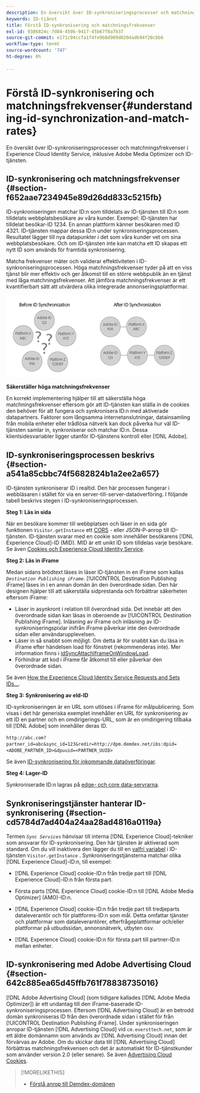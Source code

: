 ```yaml
---
description: En översikt över ID-synkroniseringsprocesser och matchningsfrekvenser i Experience Cloud Identity Service, inklusive Adobe Media Optimizer och ID-tjänsten.
keywords: ID-tjänst
title: Förstå ID-synkronisering och matchningsfrekvenser
exl-id: 9386824c-7d04-459b-9417-45b67f8a7b37
source-git-commit: e171c94ccfa1f4fe9b8d909d0204adb94f20cbb6
workflow-type: tm+mt
source-wordcount: '747'
ht-degree: 0%

---
```


# Förstå ID-synkronisering och matchningsfrekvenser{#understanding-id-synchronization-and-match-rates}

En översikt över ID-synkroniseringsprocesser och matchningsfrekvenser i Experience Cloud Identity Service, inklusive Adobe Media Optimizer och ID-tjänsten.

## ID-synkronisering och matchningsfrekvenser {#section-f652aae7234945e89d26dd833c5215fb}

ID-synkroniseringen matchar ID:n som tilldelats av ID-tjänsten till ID:n som tilldelats webbplatsbesökare av våra kunder. Exempel: ID-tjänsten har tilldelat besökar-ID 1234. En annan plattform känner besökaren med ID 4321. ID-tjänsten mappar dessa ID:n under synkroniseringsprocessen. Resultatet lägger till nya datapunkter i det som våra kunder vet om sina webbplatsbesökare. Och om ID-tjänsten inte kan matcha ett ID skapas ett nytt ID som används för framtida synkronisering.

Matcha frekvenser mäter och validerar effektiviteten i ID-synkroniseringsprocessen. Höga matchningsfrekvenser tyder på att en viss tjänst blir mer effektiv och ger åtkomst till en större webbpublik än en tjänst med låga matchningsfrekvenser. Att jämföra matchningsfrekvenser är ett kvantifierbart sätt att utvärdera olika integrerade annonseringsplattformar.

![](assets/idsync2.png)

**Säkerställer höga matchningsfrekvenser**

En korrekt implementering hjälper till att säkerställa höga matchningsfrekvenser eftersom gör att ID-tjänsten kan ställa in de cookies den behöver för att fungera och synkronisera ID:n med aktiverade datapartners. Faktorer som långsamma internetanslutningar, datainsamling från mobila enheter eller trådlösa nätverk kan dock påverka hur väl ID-tjänsten samlar in, synkroniserar och matchar ID:n. Dessa klientsidesvariabler ligger utanför ID-tjänstens kontroll eller [!DNL Adobe].

## ID-synkroniseringsprocessen beskrivs {#section-a541a85cbbc74f5682824b1a2ee2a657}

ID-tjänsten synkroniserar ID i realtid. Den här processen fungerar i webbläsaren i stället för via en server-till-server-dataöverföring. I följande tabell beskrivs stegen i ID-synkroniseringsprocessen.

**Steg 1: Läs in sida**

När en besökare kommer till webbplatsen och läser in en sida gör funktionen `Visitor.getInstance` ett [CORS](../reference/cors.md#concept-6c280446990d46d88ba9da15d2dcc758) - eller JSON-P-anrop till ID-tjänsten. ID-tjänsten svarar med en cookie som innehåller besökarens [!DNL Experience Cloud]-ID (MID). MID är ett unikt ID som tilldelas varje besökare. Se även [Cookies och Experience Cloud Identity Service](../introduction/cookies.md).

**Steg 2: Läs in iFrame**

Medan sidans brödtext läses in läser ID-tjänsten in en iFrame som kallas *`Destination Publishing iFrame`*. [!UICONTROL Destination Publishing iFrame] läses in i en annan domän än den överordnade sidan. Den här designen hjälper till att säkerställa sidprestanda och förbättrar säkerheten eftersom iFrame:

* Läser in asynkront i relation till överordnad sida. Det innebär att den överordnade sidan kan läsas in oberoende av [!UICONTROL Destination Publishing iFrame]. Inläsning av iFrame och inläsning av ID-synkroniseringspixlar inifrån iFrame påverkar inte den överordnade sidan eller användarupplevelsen.
* Läser in så snabbt som möjligt. Om detta är för snabbt kan du läsa in iFrame efter händelsen load för fönstret (rekommenderas inte). Mer information finns i [idSyncAttachIframeOnWindowLoad](../library/function-vars/idsyncattachiframeonwindowload.md#reference-b86b7112e0814a4c82c4e24c158508f4).
* Förhindrar att kod i iFrame får åtkomst till eller påverkar den överordnade sidan.

Se även [How the Experience Cloud Identity Service Requests and Sets IDs...](../introduction/id-request.md#concept-2caacebb1d244402816760e9b8bcef6a).

**Steg 3: Synkronisering av eld-ID**

ID-synkroniseringen är en URL som utlöses i iFrame för målpublicering. Som visas i det här generiska exemplet innehåller en URL för synkronisering av ett ID en partner och en omdirigerings-URL, som är en omdirigering tillbaka till [!DNL Adobe] som innehåller deras ID.

`http://abc.com?partner_id=abc&sync_id=123&redir=http://dpm.demdex.net/ibs:dpid=<ADOBE_PARTNER_ID>&dpuuid=<PARTNER_UUID>`

Se även [ID-synkronisering för inkommande dataöverföringar](https://experienceleague.adobe.com/docs/audience-manager/user-guide/implementation-integration-guides/sending-audience-data/batch-data-transfer-process/id-sync-http.html?lang=sv-SE).

**Steg 4: Lager-ID**

Synkroniserade ID:n lagras på [edge- och core data-servrarna](https://experienceleague.adobe.com/docs/audience-manager/user-guide/reference/system-components/components-edge.html?lang=sv-SE).

## Synkroniseringstjänster hanterar ID-synkronisering {#section-cd5784d7ad404a24aa28ad4816a0119a}

Termen *`Sync Services`* hänvisar till interna [!DNL Experience Cloud]-tekniker som ansvarar för ID-synkronisering. Den här tjänsten är aktiverad som standard. Om du vill inaktivera den lägger du till en [valfri variabel](../library/function-vars/disableidsync.md#reference-589d6b489ac64eddb5a7ff758945e414) i ID-tjänsten `Visitor.getInstance` . Synkroniseringstjänsterna matchar olika [!DNL Experience Cloud]-ID:n, till exempel:

* [!DNL Experience Cloud] cookie-ID:n från tredje part till [!DNL Experience Cloud]-ID:n från första part.

* Första parts [!DNL Experience Cloud] cookie-ID:n till [!DNL Adobe Media Optimizer] (AMO)-ID:n.

* [!DNL Experience Cloud] cookie-ID:n från tredje part till tredjeparts dataleverantör och för plattforms-ID:n som mål. Detta omfattar tjänster och plattformar som dataleverantörer, efterfrågeplattformar och/eller plattformar på utbudssidan, annonsnätverk, utbyten osv.
* [!DNL Experience Cloud] cookie-ID:n för första part till partner-ID:n mellan enheter.

## ID-synkronisering med Adobe Advertising Cloud {#section-642c885ea65d45ffb761f78838735016}

[!DNL Adobe Advertising Cloud] (som tidigare kallades [!DNL Adobe Media Optimizer]) är ett undantag till den iFrame-baserade ID-synkroniseringsprocessen. Eftersom [!DNL Advertising Cloud] är en betrodd domän synkroniseras ID från den överordnade sidan i stället för från [!UICONTROL Destination Publishing iFrame]. Under synkroniseringen anropar ID-tjänsten [!DNL Advertising Cloud] vid `cm.eversttech.net`, som är ett äldre domännamn som används av [!DNL Advertising Cloud] innan det förvärvas av Adobe. Om du skickar data till [!DNL Advertising Cloud] förbättras matchningsfrekvensen och det är automatiskt för ID-tjänstkunder som använder version 2.0 (eller senare). Se även [Advertising Cloud Cookies](https://experienceleague.adobe.com/docs/core-services/interface/administration/ec-cookies/cookies-advertising-cloud.html?lang=sv-SE).

>[!MORELIKETHIS]
>
>* [Förstå anrop till Demdex-domänen](https://experienceleague.adobe.com/docs/audience-manager/user-guide/reference/demdex-calls.html?lang=sv-SE)
